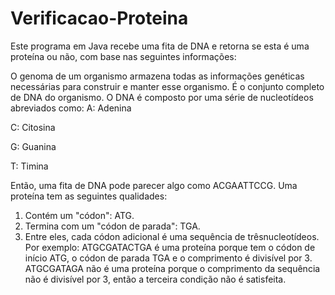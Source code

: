 # Verificacao-Proteina
Este programa em Java recebe uma fita de DNA e retorna se esta é uma proteína ou não, com base nas seguintes informações: 

O genoma de um organismo armazena todas as informações genéticas necessárias para construir e manter esse organismo. É o conjunto completo de DNA do organismo.
O DNA é composto por uma série de nucleotídeos abreviados como:
A: Adenina

C: Citosina

G: Guanina

T: Timina

Então, uma fita de DNA pode parecer algo como ACGAATTCCG.
Uma proteína tem as seguintes qualidades:
1. Contém um "códon": ATG.
2. Termina com um "códon de parada": TGA.
3. Entre eles, cada códon adicional é uma sequência de trêsnucleotídeos.
Por exemplo:
ATGCGATACTGA é uma proteína porque tem o códon de início ATG, o códon de parada TGA e o comprimento é divisível por 3.
ATGCGATAGA não é uma proteína porque o comprimento da sequência não é divisível por 3, então a terceira condição não é satisfeita.
